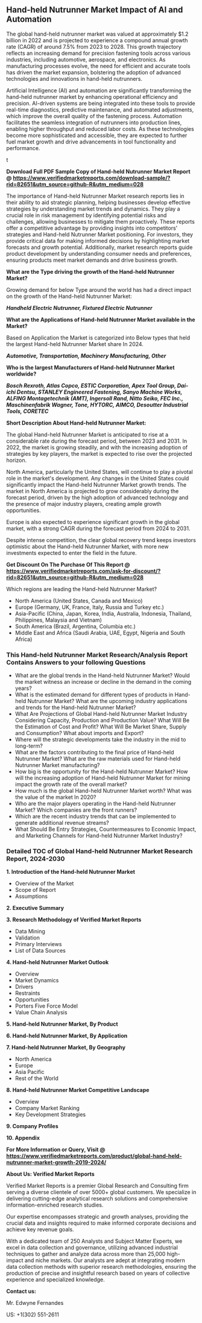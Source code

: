 <h2>Hand-held Nutrunner Market Impact of AI and Automation</h2><p>The global hand-held nutrunner market was valued at approximately $1.2 billion in 2022 and is projected to experience a compound annual growth rate (CAGR) of around 7.5% from 2023 to 2028. This growth trajectory reflects an increasing demand for precision fastening tools across various industries, including automotive, aerospace, and electronics. As manufacturing processes evolve, the need for efficient and accurate tools has driven the market expansion, bolstering the adoption of advanced technologies and innovations in hand-held nutrunners.</p><p>Artificial Intelligence (AI) and automation are significantly transforming the hand-held nutrunner market by enhancing operational efficiency and precision. AI-driven systems are being integrated into these tools to provide real-time diagnostics, predictive maintenance, and automated adjustments, which improve the overall quality of the fastening process. Automation facilitates the seamless integration of nutrunners into production lines, enabling higher throughput and reduced labor costs. As these technologies become more sophisticated and accessible, they are expected to further fuel market growth and drive advancements in tool functionality and performance.</p>t</p><p id="" class=""><strong>Download Full PDF Sample Copy of Hand-held Nutrunner Market Report @ <a href="https://www.verifiedmarketreports.com/download-sample/?rid=82651&utm_source=github-R&utm_medium=028" target="_blank">https://www.verifiedmarketreports.com/download-sample/?rid=82651&utm_source=github-R&utm_medium=028</a></strong></p><p>The importance of&nbsp;Hand-held Nutrunner Market research reports lies in their ability to aid strategic planning, helping businesses develop effective strategies by understanding market trends and dynamics. They play a crucial role in risk management by identifying potential risks and challenges, allowing businesses to mitigate them proactively. These reports offer a competitive advantage by providing insights into competitors' strategies and Hand-held Nutrunner Market positioning. For investors, they provide critical data for making informed decisions by highlighting market forecasts and growth potential. Additionally, market research reports guide product development by understanding consumer needs and preferences, ensuring products meet market demands and drive business growth.</p><p><strong>What are the&nbsp;Type driving the growth of the Hand-held Nutrunner Market?</strong></p><p id="" class="">Growing demand for below Type around the world has had a direct impact on the growth of the Hand-held Nutrunner Market:</p><em><strong>Handheld Electric Nutrunner, Fixtured Electric Nutrunner</strong></em></p><strong>What are the&nbsp;Applications&nbsp;of Hand-held Nutrunner Market available in the Market?</strong></p><p id="" class="">Based on Application the Market is categorized into Below types that held the largest Hand-held Nutrunner Market share In 2024.</p><em><strong>Automotive, Transportation, Machinery Manufacturing, Other</strong></em></p><strong>Who is the largest Manufacturers of Hand-held Nutrunner Market worldwide?</strong></p><p><em><strong>Bosch Rexroth, Atlas Copco, ESTIC Corporation, Apex Tool Group, Dai-ichi Dentsu, STANLEY Engineered Fastening, Sanyo Machine Works, ALFING Montagetechnik (AMT), Ingersoll Rand, Nitto Seiko, FEC Inc., Maschinenfabrik Wagner, Tone, HYTORC, AIMCO, Desoutter Industrial Tools, CORETEC</strong></em></p><p id="" class=""><strong>Short Description About Hand-held Nutrunner Market:</strong></p><p>The global Hand-held Nutrunner Market is anticipated to rise at a considerable rate during the forecast period, between 2023 and 2031. In 2022, the market is growing steadily, and with the increasing adoption of strategies by key players, the market is expected to rise over the projected horizon.</p><p>North America, particularly the United States, will continue to play a pivotal role in the market's development. Any changes in the United States could significantly impact the Hand-held Nutrunner Market growth trends. The market in North America is projected to grow considerably during the forecast period, driven by the high adoption of advanced technology and the presence of major industry players, creating ample growth opportunities.</p><p>Europe is also expected to experience significant growth in the global market, with a strong CAGR during the forecast period from 2024 to 2031.</p><p>Despite intense competition, the clear global recovery trend keeps investors optimistic about the Hand-held Nutrunner Market, with more new investments expected to enter the field in the future.</p><p id="" class=""><strong>Get Discount On The Purchase Of This Report @ <a href="https://www.verifiedmarketreports.com/ask-for-discount/?rid=82651&utm_source=github-R&utm_medium=028" target="_blank">https://www.verifiedmarketreports.com/ask-for-discount/?rid=82651&utm_source=github-R&utm_medium=028</a></strong></p>Which regions are leading the Hand-held Nutrunner Market?</p><ul><li>North America (United States, Canada and Mexico)</li><li>Europe (Germany, UK, France, Italy, Russia and Turkey etc.)</li><li>Asia-Pacific (China, Japan, Korea, India, Australia, Indonesia, Thailand, Philippines, Malaysia and Vietnam)</li><li>South America (Brazil, Argentina, Columbia etc.)</li><li>Middle East and Africa (Saudi Arabia, UAE, Egypt, Nigeria and South Africa)</li></ul><h3 id="" class="">This Hand-held Nutrunner Market Research/Analysis Report Contains Answers to your following Questions</h3><ul><li>What are the global trends in the Hand-held Nutrunner Market? Would the market witness an increase or decline in the demand in the coming years?</li><li>What is the estimated demand for different types of products in Hand-held Nutrunner Market? What are the upcoming industry applications and trends for the Hand-held Nutrunner Market?</li><li>What Are Projections of Global Hand-held Nutrunner Market Industry Considering Capacity, Production and Production Value? What Will Be the Estimation of Cost and Profit? What Will Be Market Share, Supply and Consumption? What about imports and Export?</li><li>Where will the strategic developments take the industry in the mid to long-term?</li><li>What are the factors contributing to the final price of Hand-held Nutrunner Market? What are the raw materials used for Hand-held Nutrunner Market manufacturing?</li><li>How big is the opportunity for the Hand-held Nutrunner Market? How will the increasing adoption of Hand-held Nutrunner Market for mining impact the growth rate of the overall market?</li><li>How much is the global Hand-held Nutrunner Market worth? What was the value of the market In 2020?</li><li>Who are the major players operating in the Hand-held Nutrunner Market? Which companies are the front runners?</li><li>Which are the recent industry trends that can be implemented to generate additional revenue streams?</li><li>What Should Be Entry Strategies, Countermeasures to Economic Impact, and Marketing Channels for Hand-held Nutrunner Market Industry?</li></ul><h3 id="" class="">Detailed TOC of Global Hand-held Nutrunner Market Research Report, 2024-2030</h3><p id="" class=""><strong>1. Introduction of the Hand-held Nutrunner Market</strong></p><ul><li>Overview of the Market</li><li>Scope of Report</li><li>Assumptions</li></ul><p id="" class=""><strong>2. Executive Summary</strong></p><p id="" class=""><strong>3. Research Methodology of Verified Market Reports</strong></p><ul><li>Data Mining</li><li>Validation</li><li>Primary Interviews</li><li>List of Data Sources</li></ul><p id="" class=""><strong>4. Hand-held Nutrunner Market Outlook</strong></p><ul><li>Overview</li><li>Market Dynamics</li><li>Drivers</li><li>Restraints</li><li>Opportunities</li><li>Porters Five Force Model</li><li>Value Chain Analysis</li></ul><p id="" class=""><strong>5. Hand-held Nutrunner Market, By Product</strong></p><p id="" class=""><strong>6. Hand-held Nutrunner Market, By Application</strong></p><p id="" class=""><strong>7. Hand-held Nutrunner Market, By Geography</strong></p><ul><li>North America</li><li>Europe</li><li>Asia Pacific</li><li>Rest of the World</li></ul><p id="" class=""><strong>8. Hand-held Nutrunner Market Competitive Landscape</strong></p><ul><li>Overview</li><li>Company Market Ranking</li><li>Key Development Strategies</li></ul><p id="" class=""><strong>9. Company Profiles</strong></p><p id="" class=""><strong>10. Appendix</strong></p><p id="" class=""><strong>For More Information or Query, Visit @ <a href="https://www.verifiedmarketreports.com/product/global-hand-held-nutrunner-market-growth-2019-2024/" target="_blank">https://www.verifiedmarketreports.com/product/global-hand-held-nutrunner-market-growth-2019-2024/</a></strong></p><p id="" class=""><strong>About Us: Verified Market Reports</strong></p><p id="" class="">Verified Market Reports is a premier Global Research and Consulting firm serving a diverse clientele of over 5000+ global customers. We specialize in delivering cutting-edge analytical research solutions and comprehensive information-enriched research studies.</p><p id="" class="">Our expertise encompasses strategic and growth analyses, providing the crucial data and insights required to make informed corporate decisions and achieve key revenue goals.</p><p id="" class="">With a dedicated team of 250 Analysts and Subject Matter Experts, we excel in data collection and governance, utilizing advanced industrial techniques to gather and analyze data across more than 25,000 high-impact and niche markets. Our analysts are adept at integrating modern data collection methods with superior research methodologies, ensuring the production of precise and insightful research based on years of collective experience and specialized knowledge.</p><p id="" class=""><strong>Contact us:</strong></p><p id="" class="">Mr. Edwyne Fernandes</p><p id="" class="">US: +1(302) 551-2611</p>